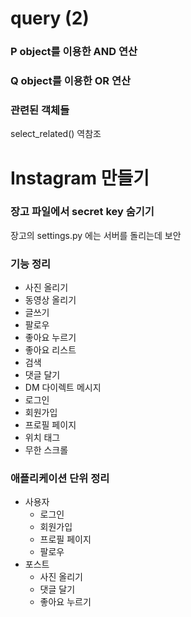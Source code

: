 # query (2)

### P object를 이용한 AND 연산



### Q object를 이용한 OR 연산


### 관련된 객체들


select_related() 역참조


# Instagram 만들기

### 장고 파일에서 secret key 숨기기

장고의 settings.py 에는 서버를 돌리는데 보안


### 기능 정리

- 사진 올리기
- 동영상 올리기
- 글쓰기
- 팔로우
- 좋아요 누르기
- 좋아요 리스트
- 검색
- 댓글 달기
- DM 다이렉트 메시지
- 로그인
- 회원가입
- 프로필 페이지
- 위치 태그
- 무한 스크롤

### 애플리케이션 단위 정리

- 사용자
	- 로그인
	- 회원가입
	- 프로필 페이지
	- 팔로우
- 포스트
	- 사진 올리기
	- 댓글 달기
	- 좋아요 누르기

